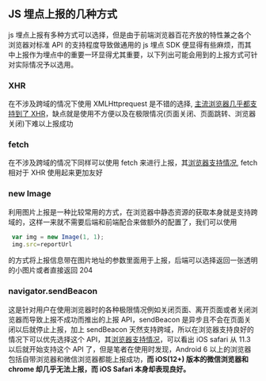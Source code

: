 ## JS 埋点上报的几种方式

js 埋点上报有多种方式可以选择，但是由于前端浏览器百花齐放的特性兼之各个浏览器对标准 API 的支持程度导致做通用的 js 埋点  SDK 便显得有些麻烦，而其中上报作为埋点中的重要一环显得尤其重要，以下列出可能会用到的上报方式可针对实际情况予以选用。

###  XHR

在不涉及跨域的情况下使用 XMLHttprequest 是不错的选择,  [主流浏览器几乎都支持到了 XHR](https://caniuse.com/#search=XMLHttpRequest)，缺点就是使用不方便以及在极限情况(页面关闭、页面跳转、浏览器关闭)下难以上报成功

### fetch

在不涉及跨域的情况下同样可以使用 fetch 来进行上报，其[浏览器支持情况](https://caniuse.com/#search=fetch), fetch 相对于 XHR 使用起来更加友好

###  new Image

利用图片上报是一种比较常用的方式，在浏览器中静态资源的获取本身就是支持跨域的，这样一来就不需要后端和前端配合来做额外的配置了，我们可以使用 
```javascript
 var img = new Image(1, 1);
 img.src=reportUrl
```
的方式将上报信息带在图片地址的参数里面用于上报，后端可以选择返回一张透明的小图片或者直接返回 204

###  navigator.sendBeacon

这是针对用户在使用浏览器时的各种极限情况例如关闭页面、离开页面或者关闭浏览器而导致上报不成功而推出的上报 API，sendBeacon 是异步且不会在页面关闭以后就停止上报，加上 sendBeacon 天然支持跨域，所以在浏览器支持良好的情况下可以优先选择这个 API，其[浏览器支持情况](https://caniuse.com/#search=sendBeacon)，可以看出 iOS safari 从 11.3 以后就开始支持这个 API 了，但是笔者在使用时发现，Android 6 以上的浏览器包括自带浏览器和微信浏览器都能上报成功，**而 iOS(12+) 版本的微信浏览器和 chrome 却几乎无法上报，而 iOS Safari 本身却表现良好。**
